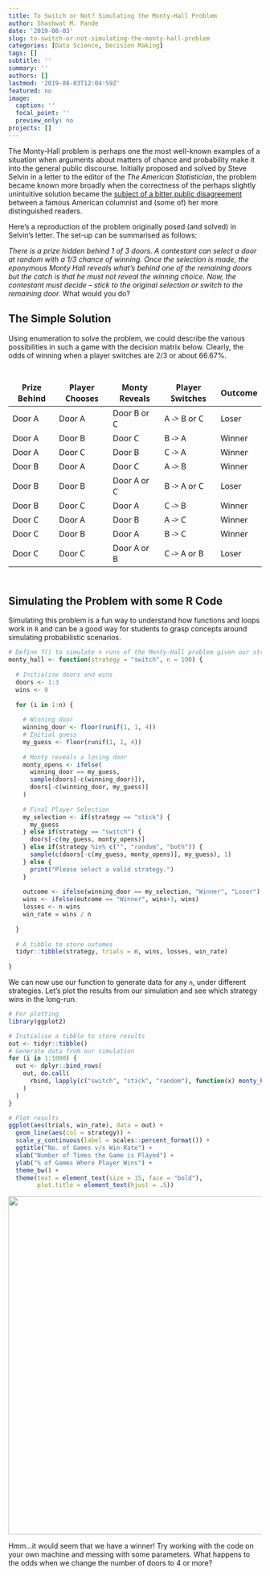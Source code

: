 ```yaml
---
title: To Switch or Not? Simulating the Monty-Hall Problem
author: Shashwat M. Pande
date: '2019-08-03'
slug: to-switch-or-not-simulating-the-monty-hall-problem
categories: [Data Science, Decision Making]
tags: []
subtitle: ''
summary: ''
authors: []
lastmod: '2019-08-03T12:04:59Z'
featured: no
image:
  caption: ''
  focal_point: ''
  preview_only: no
projects: []
---
```


The Monty-Hall problem is perhaps one the most well-known examples of a situation when arguments about matters of chance and probability make it into the general public discourse. Initially proposed and solved by Steve Selvin in a letter to the editor of the *The American Statistician*, the problem became known more broadly when the correctness of the perhaps slightly unintuitive solution became the [subject of a bitter public disagreement](https://web.archive.org/web/20130121183432/http://marilynvossavant.com/game-show-problem/) between a famous American columnist and (some of) her more distinguished readers.

Here’s a reproduction of the problem originally posed (and solved) in Selvin’s letter. The set-up can be summarised as follows:

*There is a prize hidden behind 1 of 3 doors. A contestant can select a door at random with a 1/3 chance of winning. Once the selection is made, the eponymous Monty Hall reveals what’s behind one of the remaining doors but the catch is that he must not reveal the winning choice. Now, the contestant must decide – stick to the original selection or switch to the remaining door.* What would you do?

## The Simple Solution

Using enumeration to solve the problem, we could describe the various possibilities in such a game with the decision matrix below. Clearly, the odds of winning when a player switches are 2/3 or about 66.67%.

<div id="erisgjmmyg" style="padding-left:0px;padding-right:0px;padding-top:10px;padding-bottom:10px;overflow-x:auto;overflow-y:auto;width:auto;height:auto;">
<style>@import url("https://fonts.googleapis.com/css2?family=Chivo:ital,wght@0,100;0,200;0,300;0,400;0,500;0,600;0,700;0,800;0,900;1,100;1,200;1,300;1,400;1,500;1,600;1,700;1,800;1,900&display=swap");
#erisgjmmyg table {
  font-family: Chivo, system-ui, 'Segoe UI', Roboto, Helvetica, Arial, sans-serif, 'Apple Color Emoji', 'Segoe UI Emoji', 'Segoe UI Symbol', 'Noto Color Emoji';
  -webkit-font-smoothing: antialiased;
  -moz-osx-font-smoothing: grayscale;
}
&#10;#erisgjmmyg thead, #erisgjmmyg tbody, #erisgjmmyg tfoot, #erisgjmmyg tr, #erisgjmmyg td, #erisgjmmyg th {
  border-style: none;
}
&#10;#erisgjmmyg p {
  margin: 0;
  padding: 0;
}
&#10;#erisgjmmyg .gt_table {
  display: table;
  border-collapse: collapse;
  line-height: normal;
  margin-left: auto;
  margin-right: auto;
  color: #333333;
  font-size: 16px;
  font-weight: 300;
  font-style: normal;
  background-color: #FFFFFF;
  width: auto;
  border-top-style: none;
  border-top-width: 3px;
  border-top-color: #A8A8A8;
  border-right-style: none;
  border-right-width: 2px;
  border-right-color: #D3D3D3;
  border-bottom-style: none;
  border-bottom-width: 2px;
  border-bottom-color: #A8A8A8;
  border-left-style: none;
  border-left-width: 2px;
  border-left-color: #D3D3D3;
}
&#10;#erisgjmmyg .gt_caption {
  padding-top: 4px;
  padding-bottom: 4px;
}
&#10;#erisgjmmyg .gt_title {
  color: #333333;
  font-size: 125%;
  font-weight: initial;
  padding-top: 4px;
  padding-bottom: 4px;
  padding-left: 5px;
  padding-right: 5px;
  border-bottom-color: #FFFFFF;
  border-bottom-width: 0;
}
&#10;#erisgjmmyg .gt_subtitle {
  color: #333333;
  font-size: 85%;
  font-weight: initial;
  padding-top: 3px;
  padding-bottom: 5px;
  padding-left: 5px;
  padding-right: 5px;
  border-top-color: #FFFFFF;
  border-top-width: 0;
}
&#10;#erisgjmmyg .gt_heading {
  background-color: #FFFFFF;
  text-align: left;
  border-bottom-color: #FFFFFF;
  border-left-style: none;
  border-left-width: 1px;
  border-left-color: #D3D3D3;
  border-right-style: none;
  border-right-width: 1px;
  border-right-color: #D3D3D3;
}
&#10;#erisgjmmyg .gt_bottom_border {
  border-bottom-style: none;
  border-bottom-width: 2px;
  border-bottom-color: #D3D3D3;
}
&#10;#erisgjmmyg .gt_col_headings {
  border-top-style: none;
  border-top-width: 2px;
  border-top-color: #D3D3D3;
  border-bottom-style: solid;
  border-bottom-width: 2px;
  border-bottom-color: #000000;
  border-left-style: none;
  border-left-width: 1px;
  border-left-color: #D3D3D3;
  border-right-style: none;
  border-right-width: 1px;
  border-right-color: #D3D3D3;
}
&#10;#erisgjmmyg .gt_col_heading {
  color: #333333;
  background-color: #FFFFFF;
  font-size: 80%;
  font-weight: normal;
  text-transform: uppercase;
  border-left-style: none;
  border-left-width: 1px;
  border-left-color: #D3D3D3;
  border-right-style: none;
  border-right-width: 1px;
  border-right-color: #D3D3D3;
  vertical-align: bottom;
  padding-top: 5px;
  padding-bottom: 6px;
  padding-left: 5px;
  padding-right: 5px;
  overflow-x: hidden;
}
&#10;#erisgjmmyg .gt_column_spanner_outer {
  color: #333333;
  background-color: #FFFFFF;
  font-size: 80%;
  font-weight: normal;
  text-transform: uppercase;
  padding-top: 0;
  padding-bottom: 0;
  padding-left: 4px;
  padding-right: 4px;
}
&#10;#erisgjmmyg .gt_column_spanner_outer:first-child {
  padding-left: 0;
}
&#10;#erisgjmmyg .gt_column_spanner_outer:last-child {
  padding-right: 0;
}
&#10;#erisgjmmyg .gt_column_spanner {
  border-bottom-style: solid;
  border-bottom-width: 2px;
  border-bottom-color: #000000;
  vertical-align: bottom;
  padding-top: 5px;
  padding-bottom: 5px;
  overflow-x: hidden;
  display: inline-block;
  width: 100%;
}
&#10;#erisgjmmyg .gt_spanner_row {
  border-bottom-style: hidden;
}
&#10;#erisgjmmyg .gt_group_heading {
  padding-top: 8px;
  padding-bottom: 8px;
  padding-left: 5px;
  padding-right: 5px;
  color: #333333;
  background-color: #FFFFFF;
  font-size: 80%;
  font-weight: bolder;
  text-transform: uppercase;
  border-top-style: none;
  border-top-width: 2px;
  border-top-color: #000000;
  border-bottom-style: solid;
  border-bottom-width: 1px;
  border-bottom-color: #FFFFFF;
  border-left-style: none;
  border-left-width: 1px;
  border-left-color: #D3D3D3;
  border-right-style: none;
  border-right-width: 1px;
  border-right-color: #D3D3D3;
  vertical-align: middle;
  text-align: left;
}
&#10;#erisgjmmyg .gt_empty_group_heading {
  padding: 0.5px;
  color: #333333;
  background-color: #FFFFFF;
  font-size: 80%;
  font-weight: bolder;
  border-top-style: none;
  border-top-width: 2px;
  border-top-color: #000000;
  border-bottom-style: solid;
  border-bottom-width: 1px;
  border-bottom-color: #FFFFFF;
  vertical-align: middle;
}
&#10;#erisgjmmyg .gt_from_md > :first-child {
  margin-top: 0;
}
&#10;#erisgjmmyg .gt_from_md > :last-child {
  margin-bottom: 0;
}
&#10;#erisgjmmyg .gt_row {
  padding-top: 3px;
  padding-bottom: 3px;
  padding-left: 5px;
  padding-right: 5px;
  margin: 10px;
  border-top-style: solid;
  border-top-width: 1px;
  border-top-color: #D3D3D3;
  border-left-style: none;
  border-left-width: 1px;
  border-left-color: #D3D3D3;
  border-right-style: none;
  border-right-width: 1px;
  border-right-color: #D3D3D3;
  vertical-align: middle;
  overflow-x: hidden;
}
&#10;#erisgjmmyg .gt_stub {
  color: #333333;
  background-color: #FFFFFF;
  font-size: 80%;
  font-weight: bolder;
  text-transform: uppercase;
  border-right-style: solid;
  border-right-width: 0px;
  border-right-color: #FFFFFF;
  padding-left: 5px;
  padding-right: 5px;
}
&#10;#erisgjmmyg .gt_stub_row_group {
  color: #333333;
  background-color: #FFFFFF;
  font-size: 100%;
  font-weight: initial;
  text-transform: inherit;
  border-right-style: solid;
  border-right-width: 2px;
  border-right-color: #D3D3D3;
  padding-left: 5px;
  padding-right: 5px;
  vertical-align: top;
}
&#10;#erisgjmmyg .gt_row_group_first td {
  border-top-width: 2px;
}
&#10;#erisgjmmyg .gt_row_group_first th {
  border-top-width: 2px;
}
&#10;#erisgjmmyg .gt_summary_row {
  color: #333333;
  background-color: #FFFFFF;
  text-transform: inherit;
  padding-top: 8px;
  padding-bottom: 8px;
  padding-left: 5px;
  padding-right: 5px;
}
&#10;#erisgjmmyg .gt_first_summary_row {
  border-top-style: solid;
  border-top-color: #D3D3D3;
}
&#10;#erisgjmmyg .gt_first_summary_row.thick {
  border-top-width: 2px;
}
&#10;#erisgjmmyg .gt_last_summary_row {
  padding-top: 8px;
  padding-bottom: 8px;
  padding-left: 5px;
  padding-right: 5px;
  border-bottom-style: solid;
  border-bottom-width: 2px;
  border-bottom-color: #D3D3D3;
}
&#10;#erisgjmmyg .gt_grand_summary_row {
  color: #333333;
  background-color: #FFFFFF;
  text-transform: inherit;
  padding-top: 8px;
  padding-bottom: 8px;
  padding-left: 5px;
  padding-right: 5px;
}
&#10;#erisgjmmyg .gt_first_grand_summary_row {
  padding-top: 8px;
  padding-bottom: 8px;
  padding-left: 5px;
  padding-right: 5px;
  border-top-style: double;
  border-top-width: 6px;
  border-top-color: #D3D3D3;
}
&#10;#erisgjmmyg .gt_last_grand_summary_row_top {
  padding-top: 8px;
  padding-bottom: 8px;
  padding-left: 5px;
  padding-right: 5px;
  border-bottom-style: double;
  border-bottom-width: 6px;
  border-bottom-color: #D3D3D3;
}
&#10;#erisgjmmyg .gt_striped {
  background-color: rgba(128, 128, 128, 0.05);
}
&#10;#erisgjmmyg .gt_table_body {
  border-top-style: solid;
  border-top-width: 2px;
  border-top-color: #D3D3D3;
  border-bottom-style: solid;
  border-bottom-width: 2px;
  border-bottom-color: #D3D3D3;
}
&#10;#erisgjmmyg .gt_footnotes {
  color: #333333;
  background-color: #FFFFFF;
  border-bottom-style: none;
  border-bottom-width: 2px;
  border-bottom-color: #D3D3D3;
  border-left-style: none;
  border-left-width: 2px;
  border-left-color: #D3D3D3;
  border-right-style: none;
  border-right-width: 2px;
  border-right-color: #D3D3D3;
}
&#10;#erisgjmmyg .gt_footnote {
  margin: 0px;
  font-size: 90%;
  padding-top: 4px;
  padding-bottom: 4px;
  padding-left: 5px;
  padding-right: 5px;
}
&#10;#erisgjmmyg .gt_sourcenotes {
  color: #333333;
  background-color: #FFFFFF;
  border-bottom-style: none;
  border-bottom-width: 2px;
  border-bottom-color: #D3D3D3;
  border-left-style: none;
  border-left-width: 2px;
  border-left-color: #D3D3D3;
  border-right-style: none;
  border-right-width: 2px;
  border-right-color: #D3D3D3;
}
&#10;#erisgjmmyg .gt_sourcenote {
  font-size: 12px;
  padding-top: 4px;
  padding-bottom: 4px;
  padding-left: 5px;
  padding-right: 5px;
}
&#10;#erisgjmmyg .gt_left {
  text-align: left;
}
&#10;#erisgjmmyg .gt_center {
  text-align: center;
}
&#10;#erisgjmmyg .gt_right {
  text-align: right;
  font-variant-numeric: tabular-nums;
}
&#10;#erisgjmmyg .gt_font_normal {
  font-weight: normal;
}
&#10;#erisgjmmyg .gt_font_bold {
  font-weight: bold;
}
&#10;#erisgjmmyg .gt_font_italic {
  font-style: italic;
}
&#10;#erisgjmmyg .gt_super {
  font-size: 65%;
}
&#10;#erisgjmmyg .gt_footnote_marks {
  font-size: 75%;
  vertical-align: 0.4em;
  position: initial;
}
&#10;#erisgjmmyg .gt_asterisk {
  font-size: 100%;
  vertical-align: 0;
}
&#10;#erisgjmmyg .gt_indent_1 {
  text-indent: 5px;
}
&#10;#erisgjmmyg .gt_indent_2 {
  text-indent: 10px;
}
&#10;#erisgjmmyg .gt_indent_3 {
  text-indent: 15px;
}
&#10;#erisgjmmyg .gt_indent_4 {
  text-indent: 20px;
}
&#10;#erisgjmmyg .gt_indent_5 {
  text-indent: 25px;
}
&#10;tbody tr:last-child {
  border-bottom: 2px solid #ffffff00;
}
</style>
<table class="gt_table" data-quarto-disable-processing="false" data-quarto-bootstrap="false">
  <thead>
    &#10;    <tr class="gt_col_headings">
      <th class="gt_col_heading gt_columns_bottom_border gt_left" rowspan="1" colspan="1" style="border-top-width: 0px; border-top-style: solid; border-top-color: black;" scope="col" id="Prize Behind">Prize Behind</th>
      <th class="gt_col_heading gt_columns_bottom_border gt_left" rowspan="1" colspan="1" style="border-top-width: 0px; border-top-style: solid; border-top-color: black;" scope="col" id="Player Chooses">Player Chooses</th>
      <th class="gt_col_heading gt_columns_bottom_border gt_left" rowspan="1" colspan="1" style="border-top-width: 0px; border-top-style: solid; border-top-color: black;" scope="col" id="Monty Reveals">Monty Reveals</th>
      <th class="gt_col_heading gt_columns_bottom_border gt_left" rowspan="1" colspan="1" style="border-top-width: 0px; border-top-style: solid; border-top-color: black;" scope="col" id="Player Switches">Player Switches</th>
      <th class="gt_col_heading gt_columns_bottom_border gt_left" rowspan="1" colspan="1" style="border-top-width: 0px; border-top-style: solid; border-top-color: black;" scope="col" id="Outcome">Outcome</th>
    </tr>
  </thead>
  <tbody class="gt_table_body">
    <tr><td headers="Prize Behind" class="gt_row gt_left">Door A</td>
<td headers="Player Chooses" class="gt_row gt_left">Door A</td>
<td headers="Monty Reveals" class="gt_row gt_left">Door B or C</td>
<td headers="Player Switches" class="gt_row gt_left">A -&gt; B or C</td>
<td headers="Outcome" class="gt_row gt_left">Loser</td></tr>
    <tr><td headers="Prize Behind" class="gt_row gt_left">Door A</td>
<td headers="Player Chooses" class="gt_row gt_left">Door B</td>
<td headers="Monty Reveals" class="gt_row gt_left">Door C</td>
<td headers="Player Switches" class="gt_row gt_left">B -&gt; A</td>
<td headers="Outcome" class="gt_row gt_left">Winner</td></tr>
    <tr><td headers="Prize Behind" class="gt_row gt_left">Door A</td>
<td headers="Player Chooses" class="gt_row gt_left">Door C</td>
<td headers="Monty Reveals" class="gt_row gt_left">Door B</td>
<td headers="Player Switches" class="gt_row gt_left">C -&gt; A</td>
<td headers="Outcome" class="gt_row gt_left">Winner</td></tr>
    <tr><td headers="Prize Behind" class="gt_row gt_left">Door B</td>
<td headers="Player Chooses" class="gt_row gt_left">Door A</td>
<td headers="Monty Reveals" class="gt_row gt_left">Door C</td>
<td headers="Player Switches" class="gt_row gt_left">A -&gt; B</td>
<td headers="Outcome" class="gt_row gt_left">Winner</td></tr>
    <tr><td headers="Prize Behind" class="gt_row gt_left">Door B</td>
<td headers="Player Chooses" class="gt_row gt_left">Door B</td>
<td headers="Monty Reveals" class="gt_row gt_left">Door A or C</td>
<td headers="Player Switches" class="gt_row gt_left">B -&gt; A or C</td>
<td headers="Outcome" class="gt_row gt_left">Loser</td></tr>
    <tr><td headers="Prize Behind" class="gt_row gt_left">Door B</td>
<td headers="Player Chooses" class="gt_row gt_left">Door C</td>
<td headers="Monty Reveals" class="gt_row gt_left">Door A</td>
<td headers="Player Switches" class="gt_row gt_left">C -&gt; B</td>
<td headers="Outcome" class="gt_row gt_left">Winner</td></tr>
    <tr><td headers="Prize Behind" class="gt_row gt_left">Door C</td>
<td headers="Player Chooses" class="gt_row gt_left">Door A</td>
<td headers="Monty Reveals" class="gt_row gt_left">Door B</td>
<td headers="Player Switches" class="gt_row gt_left">A -&gt; C</td>
<td headers="Outcome" class="gt_row gt_left">Winner</td></tr>
    <tr><td headers="Prize Behind" class="gt_row gt_left">Door C</td>
<td headers="Player Chooses" class="gt_row gt_left">Door B</td>
<td headers="Monty Reveals" class="gt_row gt_left">Door A</td>
<td headers="Player Switches" class="gt_row gt_left">B -&gt; C</td>
<td headers="Outcome" class="gt_row gt_left">Winner</td></tr>
    <tr><td headers="Prize Behind" class="gt_row gt_left">Door C</td>
<td headers="Player Chooses" class="gt_row gt_left">Door C</td>
<td headers="Monty Reveals" class="gt_row gt_left">Door A or B</td>
<td headers="Player Switches" class="gt_row gt_left">C -&gt; A or B</td>
<td headers="Outcome" class="gt_row gt_left">Loser</td></tr>
  </tbody>
  &#10;  
</table>
</div>

## Simulating the Problem with some R Code

Simulating this problem is a fun way to understand how functions and loops work in `R` and can be a good way for students to grasp concepts around simulating probabilistic scenarios.

``` r
# Define f() to simulate n runs of the Monty-Hall problem given our strategy
monty_hall <- function(strategy = "switch", n = 100) {
  
  # Initialise doors and wins
  doors <- 1:3
  wins <- 0
  
  for (i in 1:n) {
    
    # Winning door
    winning_door <- floor(runif(1, 1, 4))
    # Initial guess
    my_guess <- floor(runif(1, 1, 4))
    
    # Monty reveals a losing door
    monty_opens <- ifelse(
      winning_door == my_guess,
      sample(doors[-c(winning_door)]),
      doors[-c(winning_door, my_guess)]
    )
    
    # Final Player Selection
    my_selection <- if(strategy == "stick") {
      my_guess
    } else if(strategy == "switch") {
      doors[-c(my_guess, monty_opens)]
    } else if(strategy %in% c("", "random", "both")) {
      sample(c(doors[-c(my_guess, monty_opens)], my_guess), 1)
    } else {
      print("Please select a valid strategy.")
    }
    
    outcome <- ifelse(winning_door == my_selection, "Winner", "Loser")
    wins <- ifelse(outcome == "Winner", wins+1, wins)
    losses <- n-wins
    win_rate = wins / n
    
  }
  
  # A tibble to store outomes
  tidyr::tibble(strategy, trials = n, wins, losses, win_rate)
  
}
```

We can now use our function to generate data for any `n`, under different strategies. Let’s plot the results from our simulation and see which strategy wins in the long-run.

``` r
# For plotting
library(ggplot2)

# Initialise a tibble to store results
out <- tidyr::tibble()
# Generate data from our simulation
for (i in 1:1000) {
  out <- dplyr::bind_rows(
    out, do.call(
      rbind, lapply(c("switch", "stick", "random"), function(x) monty_hall(x, n = i))
    ) 
  )
}

# Plot results
ggplot(aes(trials, win_rate), data = out) + 
  geom_line(aes(col = strategy)) +
  scale_y_continuous(label = scales::percent_format()) +
  ggtitle("No. of Games v/s Win-Rate") +
  xlab("Number of Times the Game is Played") +
  ylab("% of Games Where Player Wins") +
  theme_bw() +
  theme(text = element_text(size = 15, face = "bold"),
        plot.title = element_text(hjust = .5))
```

<img src="{{< blogdown/postref >}}index_files/figure-html/unnamed-chunk-3-1.png" width="672" />

Hmm…it would seem that we have a winner! Try working with the code on your own machine and messing with some parameters. What happens to the odds when we change the number of doors to 4 or more?
